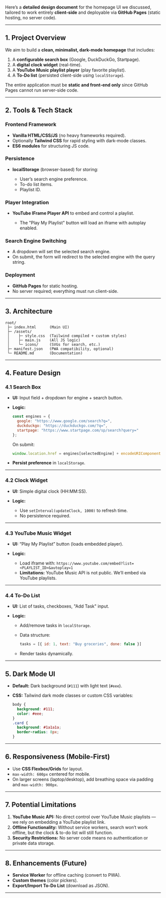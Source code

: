 Here’s a **detailed design document** for the homepage UI we discussed, tailored to work entirely **client-side** and deployable via **GitHub Pages** (static hosting, no server code).

---

## **1. Project Overview**

We aim to build a **clean, minimalist, dark-mode homepage** that includes:

1. A **configurable search box** (Google, DuckDuckGo, Startpage).
2. A **digital clock widget** (real-time).
3. A **YouTube Music playlist player** (play favorite playlist).
4. A **To-Do list** (persisted client-side using `localStorage`).

The entire application must be **static and front-end only** since GitHub Pages cannot run server-side code.

---

## **2. Tools & Tech Stack**

### **Frontend Framework**

* **Vanilla HTML/CSS/JS** (no heavy frameworks required).
* Optionally **Tailwind CSS** for rapid styling with dark-mode classes.
* **ES6 modules** for structuring JS code.

### **Persistence**

* **localStorage** (browser-based) for storing:

  * User’s search engine preference.
  * To-do list items.
  * Playlist ID.

### **Player Integration**

* **YouTube IFrame Player API** to embed and control a playlist.

  * The "Play My Playlist" button will load an iframe with autoplay enabled.

### **Search Engine Switching**

* A dropdown will set the selected search engine.
* On submit, the form will redirect to the selected engine with the query string.

### **Deployment**

* **GitHub Pages** for static hosting.
* No server required; everything must run client-side.

---

## **3. Architecture**

```
root/
 ├─ index.html      (Main UI)
 ├─ /assets/
 │    ├─ style.css  (Tailwind compiled + custom styles)
 │    ├─ main.js    (All JS logic)
 │    └─ icons/     (SVGs for search, etc.)
 ├─ manifest.json   (PWA compatibility, optional)
 └─ README.md       (Documentation)
```

---

## **4. Feature Design**

### **4.1 Search Box**

* **UI:** Input field + dropdown for engine + search button.
* **Logic:**

  ```js
  const engines = {
    google: "https://www.google.com/search?q=",
    duckduckgo: "https://duckduckgo.com/?q=",
    startpage: "https://www.startpage.com/sp/search?query="
  };
  ```

  On submit:

  ```js
  window.location.href = engines[selectedEngine] + encodeURIComponent(query);
  ```
* **Persist preference** in `localStorage`.

---

### **4.2 Clock Widget**

* **UI:** Simple digital clock (HH\:MM\:SS).
* **Logic:**

  * Use `setInterval(updateClock, 1000)` to refresh time.
  * No persistence required.

---

### **4.3 YouTube Music Widget**

* **UI:** “Play My Playlist” button (loads embedded player).
* **Logic:**

  * Load iframe with:
    `https://www.youtube.com/embed?list=<PLAYLIST_ID>&autoplay=1`
  * **Limitations:** YouTube Music API is not public. We’ll embed via YouTube playlists.

---

### **4.4 To-Do List**

* **UI:** List of tasks, checkboxes, "Add Task" input.
* **Logic:**

  * Add/remove tasks in `localStorage`.
  * Data structure:

    ```js
    tasks = [{ id: 1, text: "Buy groceries", done: false }]
    ```
  * Render tasks dynamically.

---

## **5. Dark Mode UI**

* **Default:** Dark background (`#111`) with light text (`#eee`).
* **CSS:** Tailwind dark mode classes or custom CSS variables:

  ```css
  body {
    background: #111;
    color: #eee;
  }
  .card {
    background: #1a1a1a;
    border-radius: 8px;
  }
  ```

---

## **6. Responsiveness (Mobile-First)**

* Use **CSS Flexbox/Grids** for layout.
* `max-width: 600px` centered for mobile.
* On larger screens (laptop/desktop), add breathing space via padding and `max-width: 900px`.

---

## **7. Potential Limitations**

1. **YouTube Music API:**
   No direct control over YouTube Music playlists — we rely on embedding a YouTube playlist link.
2. **Offline Functionality:**
   Without service workers, search won’t work offline, but the clock & to-do list will still function.
3. **Security Restrictions:**
   No server code means no authentication or private data storage.

---

## **8. Enhancements (Future)**

* **Service Worker** for offline caching (convert to PWA).
* **Custom themes** (color pickers).
* **Export/Import To-Do List** (download as JSON).

---
